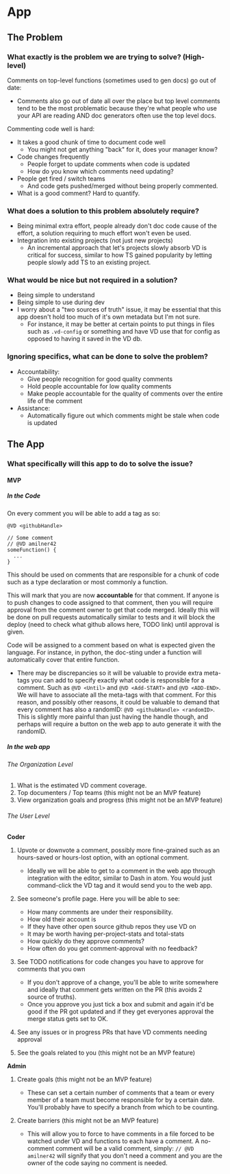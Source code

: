 # App

## The Problem

### What exactly is the problem we are trying to solve? (High-level)

Comments on top-level functions (sometimes used to gen docs) go out of date:
   - Comments also go out of date all over the place but top level comments
   tend to be the most problematic because they're what people who use your
   API are reading AND doc generators often use the top level docs.

Commenting code well is hard:
   - It takes a good chunk of time to document code well
      - You might not get anything "back" for it, does your manager know?
   - Code changes frequently
      - People forget to update comments when code is updated
      - How do you know which comments need updating?
   - People get fired / switch teams
      - And code gets pushed/merged without being properly commented.
   - What is a good comment? Hard to quantify.

### What does a solution to this problem absolutely require?

- Being minimal extra effort, people already don't doc code cause of the effort,
  a solution requiring to much effort won't even be used.
- Integration into existing projects (not just new projects)
    - An incremental approach that let's projects slowly absorb VD is critical for
    success, similar to how TS gained popularity by letting people slowly add
    TS to an existing project.

### What would be nice but not required in a solution?

- Being simple to understand
- Being simple to use during dev
- I worry about a "two sources of truth" issue, it may be essential that this app
  doesn't hold too much of it's own metadata but I'm not sure.
    - For instance, it may be better at certain points to put things in files such as
    `.vd-config` or something and have VD use that for config as opposed to having it
    saved in the VD db.

### Ignoring specifics, what can be done to solve the problem?

- Accountability:
    - Give people recognition for good quality comments
    - Hold people accountable for low quality comments
    - Make people accountable for the quality of comments over the entire life of the comment
- Assistance:
    - Automatically figure out which comments might be stale when code is updated

## The App

### What specifically will this app to do to solve the issue?

#### MVP

##### In the Code

On every comment you will be able to add a tag as so:

`@VD <githubHandle>`

```
// Some comment
// @VD amilner42
someFunction() {
  ...
}
```

This should be used on comments that are responsible for a chunk of code such as a type
declaration or most commonly a function.

This will mark that you are now **accountable** for that comment. If anyone is to push
changes to code assigned to that comment, then you will require approval from the
comment owner to get that code merged. Ideally this will be done on pull requests
automatically similar to tests and it will block the deploy (need to check what github
allows here, TODO link) until approval is given.

Code will be assigned to a comment based on what is expected given the language.
For instance, in python, the doc-sting under a function will automatically cover
that entire function.
 - There may be discrepancies so it will be valuable to provide extra meta-tags you can
   add to specify exactly what code is responsible for a comment. Such as `@VD <Until>`
   and `@VD <Add-START>` and `@VD <ADD-END>`. We will have to associate all the meta-tags
   with that comment. For this reason, and possibly other reasons, it could be valuable
   to demand that every comment has also a randomID: `@VD <githubHandle> <randomID>`.
   This is slightly more painful than just having the handle though, and perhaps will
   require a button on the web app to auto generate it with the randomID.

##### In the web app

###### The Organization Level

1. What is the estimated VD comment coverage.
1. Top documenters / Top teams (this might not be an MVP feature)
1. View organization goals and progress (this might not be an MVP feature)

###### The User Level

**Coder**

1. Upvote or downvote a comment, possibly more fine-grained such as an hours-saved or
   hours-lost option, with an optional comment.
    - Ideally we will be able to get to a comment in the web app through integration with
    the editor, similar to Dash in atom. You would just command-click the VD tag and it
    would send you to the web app.

1. See someone's profile page. Here you will be able to see:
    - How many comments are under their responsibility.
    - How old their account is
    - If they have other open source github repos they use VD on
    - It may be worth having per-project-stats and total-stats
    - How quickly do they approve comments?
    - How often do you get comment-approval with no feedback?

1. See TODO notifications for code changes you have to approve for comments that you own
    - If you don't approve of a change, you'll be able to write somewhere and ideally that
    comment gets written on the PR (this avoids 2 source of truths).
    - Once you approve you just tick a box and submit and again it'd be good if the PR got
    updated and if they get everyones approval the merge status gets set to OK.

1. See any issues or in progress PRs that have VD comments needing approval

1. See the goals related to you (this might not be an MVP feature)

**Admin**

1. Create goals (this might not be an MVP feature)
    - These can set a certain number of comments that a team or every member of a team
    must become responsible for by a certain date. You'll probably have to specify a
    branch from which to be counting.

1. Create barriers (this might not be an MVP feature)
    - This will allow you to force to have comments in a file forced to be watched under
    VD and functions to each have a comment. A no-comment comment will be a valid comment,
    simply: `// @VD amilner42` will signify that you don't need a comment and you are
    the owner of the code saying no comment is needed.
